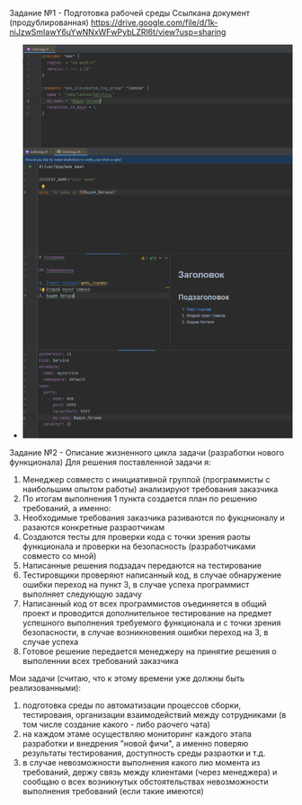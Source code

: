 Задание №1 - Подготовка рабочей среды
Ссылкана документ (продублированная)
https://drive.google.com/file/d/1k-niJzwSmIawY6uYwNNxWFwPybLZRl6t/view?usp=sharing

- ![1_Задание](1.png)

Задание №2 - Описание жизненного цикла задачи (разработки нового функционала)
Для решения поставленной задачи я:
1) Менеджер совместо с инициативной группой (программисты с наибольшим опытом работы) анализируют требования заказчика
2) По итогам выполнения 1 пункта создается план по решению требований, а именно:
3) Необходимые требования заказчика разиваются по фукцнионалу и разаются конкретные разраотчикам
4) Создаются тесты для проверки кода с точки зрения раоты функционала и проверки на безопасность (разработчиками совместо со мной)
5) Написанные решения подзадач передаются на тестирование
6) Тестировщики проверяют написанный код, в случае обнаружение ошибки переход на пункт 3, в случае успеха программист выполняет следующую задачу
7) Написанный код от всех программистов оъединяется в общий проект и проводится дополнительное тестирование на предмет успешного выполнения требуемого функционала и с точки зрения безопасности, в случае возникновения ошибки переход на 3, в случае успеха
8) Готовое решение передается менеджеру на принятие решения о выполеннии всех требований заказчика

Мои задачи (считаю, что к этому времени уже должны быть реализованными):
1) подготовка среды по автоматизации процессов сборки, тестироваия, организации взаимодействий между сотрудниками (в том числе создание какого - либо раочего чата)
2) на каждом этаме осуществляю мониторинг каждого этапа разработки и внедрения "новой фичи", а именно поверяю результаты тестирования, доступность среды разраотки и т.д.
3) в случае невозможности выполнения какого лио момента из требований, держу связь между клиентами (через менеджера) и сообщаю о всех возникнутых обстоятельствах невозможности выполнения требований (если такие имеются)
